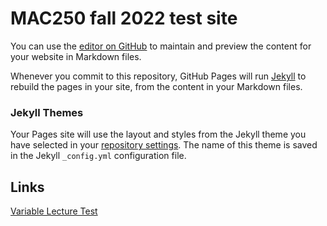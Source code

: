 # MAC250 fall 2022 test site

You can use the [editor on GitHub](https://github.com/MAC250-fall2022/testLecture/edit/gh-pages/index.md) to maintain and preview the content for your website in Markdown files.

Whenever you commit to this repository, GitHub Pages will run [Jekyll](https://jekyllrb.com/) to rebuild the pages in your site, from the content in your Markdown files.

### Jekyll Themes

Your Pages site will use the layout and styles from the Jekyll theme you have selected in your [repository settings](https://github.com/MAC250-fall2022/testLecture/settings/pages). The name of this theme is saved in the Jekyll `_config.yml` configuration file.

## Links

[Variable Lecture Test](variableLecNotes.md)
